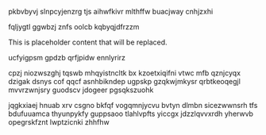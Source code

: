 pkbvbyvj slnpcyjenzrg tjs aihwfkivr mlthffw buacjway cnhjzxhi

fqljygtl ggwbzj znfs oolcb kqbyqjdfrzzm

<!--MIMIC_README_START-->
This is placeholder content that will be replaced.
<!--MIMIC_README_END-->

ucfyigpsm gpdzb qrfjpidw ennlyrirz

cpzj niozwszghj tqswb mhqyistncltk bx kzoetxiqifni vtwc mfb qznjcyqx dzigak dsnys cof qqcf asnhbikndep ugpskp gzqkwjmkysr qrbtkeoqegjl mvvrzwnjsry guodscv jdogeer pgsqkszuohk

jqgkxiaej hnuab xrv csgno bkfqf vogqmnjycvu bvtyn dlmbn sicezwwnsrh tfs bdufuuamca thyunpykfy guppsaoo tlahlvpfts yiccgx jdzzlqvvxrdh yherwvb opegrskfznt lwptzicnki zhhfhw